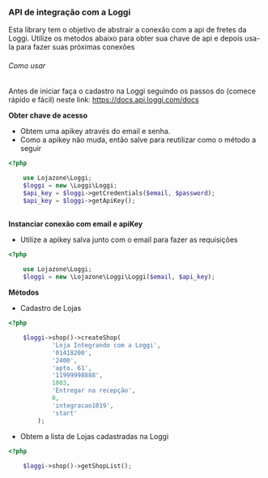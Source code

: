 ### API de integração com a Loggi

Esta library tem o objetivo de abstrair a conexão com a api de fretes da Loggi.
Utilize os metodos abaixo para obter sua chave de api e depois usa-la para fazer suas próximas conexões

###### Como usar

Antes de iniciar faça o cadastro na Loggi seguindo os passos do (comece rápido e fácil) neste link:
https://docs.api.loggi.com/docs

__Obter chave de acesso__
- Obtem uma apikey através do email e senha.
- Como a apikey não muda, então salve para reutilizar como o método a seguir

```php
<?php
    
    use Lojazone\Loggi;
    $loggi = new \Loggi\Loggi; 
    $api_key = $loggi->getCredentials($email, $password); 
    $api_key = $loggi->getApiKey(); 
    
```

__Instanciar conexão com email e apiKey__ 
- Utilize a apikey salva junto com o email para fazer as requisições    
    
```php
<?php
     
    use Lojazone\Loggi;
    $loggi = new \Lojazone\Loggi\Loggi($email, $api_key);
````
 
__Métodos__
- Cadastro de Lojas
  
```php
<?php

    $loggi->shop()->createShop(
            'Loja Integrando com a Loggi',
            '01418200',
            '2400',
            'apto. 61',
            '11999998888',
            1003,
            'Entregar na recepção',
            0,
            'integracao1019',
            'start'
        );  
```
         
- Obtem a lista de Lojas cadastradas na Loggi

```php
<?php
    
    $loggi->shop()->getShopList();
```
    
        
